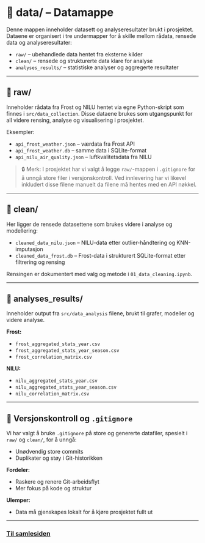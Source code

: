 # 📁 data/ – Datamappe

Denne mappen inneholder datasett og analyseresultater brukt i prosjektet. Dataene er organisert i tre undermapper for å skille mellom rådata, rensede data og analyseresultater:

- `raw/` – ubehandlede data hentet fra eksterne kilder
- `clean/` – rensede og strukturerte data klare for analyse
- `analyses_results/` – statistiske analyser og aggregerte resultater

---

## 📁 raw/

Inneholder rådata fra Frost og NILU hentet via egne Python-skript som finnes i `src/data_collection`. Disse dataene brukes som utgangspunkt for all videre rensing, analyse og visualisering i prosjektet.

Eksempler:
- `api_frost_weather.json` – værdata fra Frost API
- `api_frost_weather.db` – samme data i SQLite-format
- `api_nilu_air_quality.json` – luftkvalitetsdata fra NILU

> 🔒 Merk: I prosjektet har vi valgt å legge `raw/`-mappen i `.gitignore` for å unngå store filer i versjonskontroll. Ved innlevering har vi likevel inkludert disse filene manuelt da filene må hentes med en API nøkkel.

---

## 📁 clean/

Her ligger de rensede datasettene som brukes videre i analyse og modellering:

- `cleaned_data_nilu.json` – NILU-data etter outlier-håndtering og KNN-imputasjon
- `cleaned_data_frost.db` – Frost-data i strukturert SQLite-format etter filtrering og rensing

Rensingen er dokumentert med valg og metode i `01_data_cleaning.ipynb`. 

---

## 📁 analyses_results/

Inneholder output fra `src/data_analysis` filene, brukt til grafer, modeller og videre analyse.

**Frost:**
- `frost_aggregated_stats_year.csv`
- `frost_aggregated_stats_year_season.csv`
- `frost_correlation_matrix.csv`

**NILU:**
- `nilu_aggregated_stats_year.csv`
- `nilu_aggregated_stats_year_season.csv`
- `nilu_correlation_matrix.csv`

---

## 🔁 Versjonskontroll og `.gitignore`

Vi har valgt å bruke `.gitignore` på store og genererte datafiler, spesielt i `raw/` og `clean/`, for å unngå:
- Unødvendig store commits
- Duplikater og støy i Git-historikken

**Fordeler:**
- Raskere og renere Git-arbeidsflyt
- Mer fokus på kode og struktur

**Ulemper:**
- Data må gjenskapes lokalt for å kjøre prosjektet fullt ut

---

### [**Til samlesiden**](../docs/samleside.md)



